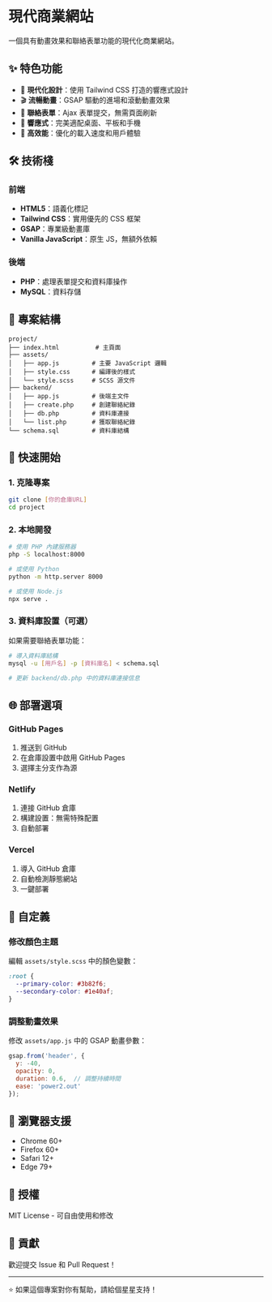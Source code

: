 # 現代商業網站

一個具有動畫效果和聯絡表單功能的現代化商業網站。

## ✨ 特色功能

- 🎨 **現代化設計**：使用 Tailwind CSS 打造的響應式設計
- 🎬 **流暢動畫**：GSAP 驅動的進場和滾動動畫效果
- 📝 **聯絡表單**：Ajax 表單提交，無需頁面刷新
- 📱 **響應式**：完美適配桌面、平板和手機
- 🚀 **高效能**：優化的載入速度和用戶體驗

## 🛠 技術棧

### 前端
- **HTML5**：語義化標記
- **Tailwind CSS**：實用優先的 CSS 框架
- **GSAP**：專業級動畫庫
- **Vanilla JavaScript**：原生 JS，無額外依賴

### 後端
- **PHP**：處理表單提交和資料庫操作
- **MySQL**：資料存儲

## 📁 專案結構

```
project/
├── index.html          # 主頁面
├── assets/
│   ├── app.js         # 主要 JavaScript 邏輯
│   ├── style.css      # 編譯後的樣式
│   └── style.scss     # SCSS 源文件
├── backend/
│   ├── app.js         # 後端主文件
│   ├── create.php     # 創建聯絡紀錄
│   ├── db.php         # 資料庫連接
│   └── list.php       # 獲取聯絡紀錄
└── schema.sql         # 資料庫結構

```

## 🚀 快速開始

### 1. 克隆專案
```bash
git clone [你的倉庫URL]
cd project
```

### 2. 本地開發
```bash
# 使用 PHP 內建服務器
php -S localhost:8000

# 或使用 Python
python -m http.server 8000

# 或使用 Node.js
npx serve .
```

### 3. 資料庫設置（可選）
如果需要聯絡表單功能：
```bash
# 導入資料庫結構
mysql -u [用戶名] -p [資料庫名] < schema.sql

# 更新 backend/db.php 中的資料庫連接信息
```

## 🌐 部署選項

### GitHub Pages
1. 推送到 GitHub
2. 在倉庫設置中啟用 GitHub Pages
3. 選擇主分支作為源

### Netlify
1. 連接 GitHub 倉庫
2. 構建設置：無需特殊配置
3. 自動部署

### Vercel
1. 導入 GitHub 倉庫
2. 自動檢測靜態網站
3. 一鍵部署

## 🎨 自定義

### 修改顏色主題
編輯 `assets/style.scss` 中的顏色變數：
```scss
:root {
  --primary-color: #3b82f6;
  --secondary-color: #1e40af;
}
```

### 調整動畫效果
修改 `assets/app.js` 中的 GSAP 動畫參數：
```javascript
gsap.from('header', { 
  y: -40, 
  opacity: 0, 
  duration: 0.6,  // 調整持續時間
  ease: 'power2.out' 
});
```

## 📱 瀏覽器支援

- Chrome 60+
- Firefox 60+
- Safari 12+
- Edge 79+

## 📄 授權

MIT License - 可自由使用和修改

## 🤝 貢獻

歡迎提交 Issue 和 Pull Request！

---

⭐ 如果這個專案對你有幫助，請給個星星支持！
